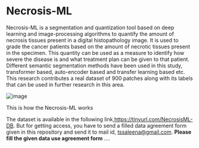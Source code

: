 # Necrosis-ML
Necrosis-ML is a segmentation and quantization tool based on deep learning and image-processing algorithms to quantify the amount of necrosis tissues present in a digital histopathology image. It is used to grade the cancer patients based on the amount of necrotic tissues present in the specimen. This quantity can be used as a measure to identify how severe the disease is and what treatment plan can be given to that patient. Different semantic segmentation methods have been used in this study, transformer based, auto-encoder based and transfer learning based etc. This research contributes a real dataset of 900 patches along with its labels that can be used in further research in this area. 

![image](https://github.com/saleenaareekode/Necrosis-ML/assets/68556480/5fbe5713-b71b-4dac-b360-cf1cdc9b8994)

This is how the Necrosis-ML works

The dataset is available in the following link,https://tinyurl.com/NecrosisML-DB. But for getting access, you have to send a filled data agreement form given in this repository and send it to mail id, tssaleena@gmail.com. **Please fill the given data use agreement form** ....

